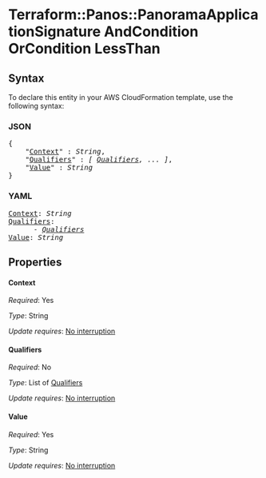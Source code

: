 # Terraform::Panos::PanoramaApplicationSignature AndCondition OrCondition LessThan

## Syntax

To declare this entity in your AWS CloudFormation template, use the following syntax:

### JSON

<pre>
{
    "<a href="#context" title="Context">Context</a>" : <i>String</i>,
    "<a href="#qualifiers" title="Qualifiers">Qualifiers</a>" : <i>[ <a href="andcondition-orcondition-lessthan-qualifiers.md">Qualifiers</a>, ... ]</i>,
    "<a href="#value" title="Value">Value</a>" : <i>String</i>
}
</pre>

### YAML

<pre>
<a href="#context" title="Context">Context</a>: <i>String</i>
<a href="#qualifiers" title="Qualifiers">Qualifiers</a>: <i>
      - <a href="andcondition-orcondition-lessthan-qualifiers.md">Qualifiers</a></i>
<a href="#value" title="Value">Value</a>: <i>String</i>
</pre>

## Properties

#### Context

_Required_: Yes

_Type_: String

_Update requires_: [No interruption](https://docs.aws.amazon.com/AWSCloudFormation/latest/UserGuide/using-cfn-updating-stacks-update-behaviors.html#update-no-interrupt)

#### Qualifiers

_Required_: No

_Type_: List of <a href="andcondition-orcondition-lessthan-qualifiers.md">Qualifiers</a>

_Update requires_: [No interruption](https://docs.aws.amazon.com/AWSCloudFormation/latest/UserGuide/using-cfn-updating-stacks-update-behaviors.html#update-no-interrupt)

#### Value

_Required_: Yes

_Type_: String

_Update requires_: [No interruption](https://docs.aws.amazon.com/AWSCloudFormation/latest/UserGuide/using-cfn-updating-stacks-update-behaviors.html#update-no-interrupt)

